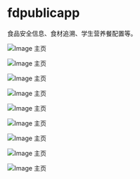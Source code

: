 fdpublicapp
===========

食品安全信息、食材追溯、学生营养餐配置等。




![Image 主页](https://raw.githubusercontent.com/Arthurcsh/fdpublicapp/master/screenshots/device-2014-09-17-125256.png)

        

![Image 主页](https://raw.githubusercontent.com/Arthurcsh/fdpublicapp/master/screenshots/device-2014-09-17-125320.png)


        
![Image 主页](https://raw.githubusercontent.com/Arthurcsh/fdpublicapp/master/screenshots/device-2014-09-17-125343.png)


        
![Image 主页](https://raw.githubusercontent.com/Arthurcsh/fdpublicapp/master/screenshots/device-2014-09-17-125855.png)


        
![Image 主页](https://raw.githubusercontent.com/Arthurcsh/fdpublicapp/master/screenshots/device-2014-09-17-125843.png)


        
![Image 主页](https://raw.githubusercontent.com/Arthurcsh/fdpublicapp/master/screenshots/device-2014-09-17-130035.png)


        
![Image 主页](https://raw.githubusercontent.com/Arthurcsh/fdpublicapp/master/screenshots/device-2014-09-17-125441.png)


        
![Image 主页](https://raw.githubusercontent.com/Arthurcsh/fdpublicapp/master/screenshots/device-2014-09-17-125550.png)


        
![Image 主页](https://raw.githubusercontent.com/Arthurcsh/fdpublicapp/master/screenshots/device-2014-09-17-125710.png)
